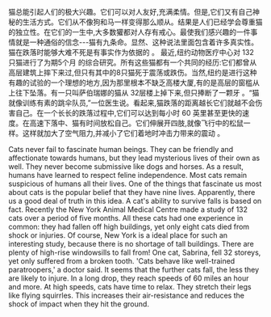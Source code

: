猫总能引起人们的极大兴趣。它们可以对人友好,充满柔情。但是,它们又有自己神秘的生活方式。它们从不像狗和马一样变得那么顺从。结果是人们已经学会尊重猫的独立性。在它们的一生中,大多数獾都对人存有戒心。最使我们感兴趣的一件事情就是一种通俗的信念---猫有九条命。显然、这种说法里面包含着许多真实性。猫在跌落时能够大难不死是有事实作为依据的 。
最近,纽约动物医疗中心对 132 只猫进行了为期5个月 的综合研究。所有这些猫都有一个共同的经历:它们都曾从高层建筑上摔下来过,但只有其中的8只猫死于震荡或跌伤。当然,纽约是进行这种有趣的试验的一个理想的地方,因为那里根本不缺乏高楼大厦,有的是高层的窗槛从上往下坠落。有一只叫萨伯瑞娜的猫从 32层楼上掉下来,但只捧断了一颗牙 。“猫就像训练有素的跳伞队员,”一位医生说。看起来,猫跌落的距离越长它们就越不会伤害自己。在一个长长的跌落过程中,它们可以达到每小时 60 英里甚至更快的速度。在高速下落中、猫有时间放松自己。它们伸展开四肢,就像飞行中的松鼠一样。这样就加大了空气阻力,并减小了它们着地时冲击力带来的震动 。

Cats never fail to fascinate human beings. They can be friendly and affectionate towards humans, but they lead mysterious lives of their own as well. They never become submissive like dogs and horses. As a result, humans have learned to respect feline independence. Most cats remain suspicious of humans all their lives. One of the things that fascinate us most about cats is the popular belief that they have nine lives. Apparently, there us a good deal of truth in this idea. A cat's ability to survive falls is based on fact.
Recently the New York Animal Medical Centre made a study of 132 cats over a period of five months. All these cats had one experience in common: they had fallen off high buildings, yet only eight cats died from shock or injuries. Of course, New York is a ideal place for such an interesting study, because there is no shortage of tall buildings. There are plenty of high-rise windowsills to fall from! One cat, Sabrina, fell 32 storeys, yet only suffered from a broken tooth. 'Cats behave like well-trained paratroopers,' a doctor said. It seems that the further cats fall, the less they are likely to injure. In a long drop, they reach speeds of 60 miles an hour and more. At high speeds, cats have time to relax. They stretch their legs like flying squirrles. This increases their air-resistance and reduces the shock of impact when they hit the ground.
